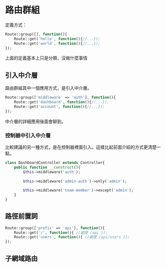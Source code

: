 # 路由群組

定義方式：

```php
Route::group([], function(){
    Route::get('hello', function(){//...});
    Route::get('world', function(){//...});
});
```

上面的定義基本上只是分類，沒做什麼事情

## 引入中介層

路由群組其中一個應用方式，是引入中介層。

```php
Route::group(['middleware' => 'auth'], function(){
    Route::get('dashboard', function(){//...});
    Route::get('account', function(){//...});
});
```

中介層的詳細應用後面會聊到。

### 控制器中引入中介層

比較建議的另一種方式，是在控制器裡面引入。這樣比起前面介紹的方式更清楚一點。

```php
class DashboardController extends Controller{
    public function __construct(){
        $this->middleware('auth');
        
        $this->middleware('admin-auth')->only('admin');
    
        $this->middleware('team-member')->except('admin');
    }
}
```

## 路徑前置詞

```php
Route::group(['prefix' => 'api'], function(){
    Route::get('/', function(){ //處理 /api });
    Route::get('users', function(){ //處理 /api/users });
});
```

## 子網域路由





